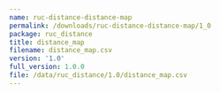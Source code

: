 ```yaml
---
name: ruc-distance-distance-map
permalink: /downloads/ruc-distance-distance-map/1_0
package: ruc_distance
title: distance_map
filename: distance_map.csv
version: '1.0'
full_version: 1.0.0
file: /data/ruc_distance/1.0/distance_map.csv
---
```

